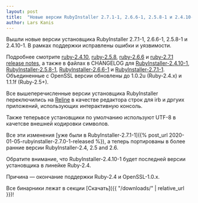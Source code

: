 ```yaml
---
layout: post
title:  "Новые версии RubyInstaller 2.7.1-1, 2.6.6-1, 2.5.8-1 и 2.4.10-1"
author: Lars Kanis
---
```

Вышли новые версии установщика RubyInstaller 2.7.1-1, 2.6.6-1, 2.5.8-1 и 2.4.10-1. В рамках поддержки исправлены ошибки и уязвимости.

Подробнее смотрите [ruby-2.4.10](https://www.ruby-lang.org/en/news/2020/03/31/ruby-2-4-10-released/), [ruby-2.5.8](https://www.ruby-lang.org/en/news/2020/03/31/ruby-2-5-8-released/), [ruby-2.6.6](https://www.ruby-lang.org/en/news/2020/03/31/ruby-2-6-6-released/) и [ruby-2.7.1 release notes](https://www.ruby-lang.org/en/news/2020/03/31/ruby-2-7-1-released/), а также в файлах в CHANGELOG для [RubyInstaller-2.4.10-1](https://github.com/oneclick/rubyinstaller2/blob/master/CHANGELOG-2.4.md#rubyinstaller-2410-1---2020-04-02), [RubyInstaller-2.5.8-1](https://github.com/oneclick/rubyinstaller2/blob/master/CHANGELOG-2.5.md#rubyinstaller-258-1---2020-04-02), [RubyInstaller-2.6.6-1](https://github.com/oneclick/rubyinstaller2/blob/master/CHANGELOG-2.6.md#rubyinstaller-266-1---2020-04-02) и [RubyInstaller-2.7.1-1](https://github.com/oneclick/rubyinstaller2/blob/master/CHANGELOG-2.7.md#rubyinstaller-271-1---2020-04-02).
Объединенные с OpenSSL версии обновлены до 1.0.2u (Ruby-2.4.x) и 1.1.1f (Ruby-2.5+).

Все вышеперечисленные версии установщика RubyInstaller переключились на [Reline](https://github.com/ruby/reline) в качестве редактора строк для irb и дргуих приложений, использующих интерактивную консоль.

Также теперьвсе установщики по умолчанию используют UTF-8 в качетсве внешней кодировки символов.

Все эти изменения [уже были в RubyInstaller-2.7.1-1]({% post_url 2020-01-05-rubyinstaller-2.7.0-1-released %}), а теперь портированы в более ранние версии RubyInstaller-2.4, 2.5 and 2.6.

Обратите внимание, что RubyInstaller-2.4.10-1 будет последней версии установщика в линейке Ruby-2.4.

Причина — окончание поддержки Ruby-2.4 и OpenSSL-1.0.x.

Все бинарники лежат в секции [Скачать]({{ "/downloads/" | relative_url }})!
